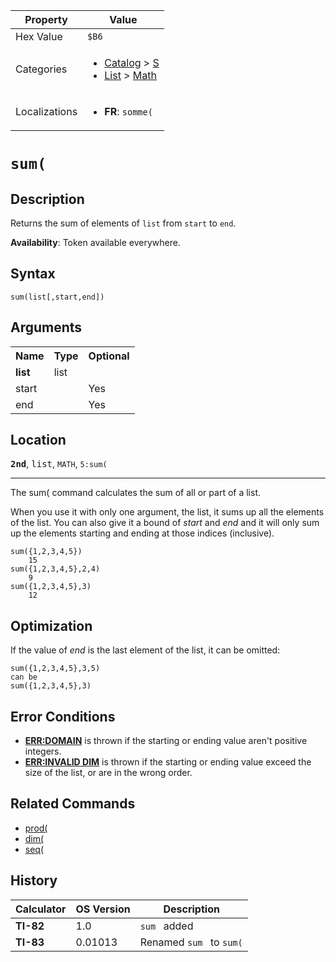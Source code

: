 | Property      | Value |
|---------------|-------|
| Hex Value     | `$B6`|
| Categories    | <ul><li>[Catalog](<../categories/Catalog.md>) > [S](<../categories/Catalog.md#S>)</li><li>[List](<../categories/List.md>) > [Math](<../categories/List.md#Math>)</li></ul> |
| Localizations | <ul><li><b>FR</b>: `somme(`</li></ul> |

# `sum(`

## Description
Returns the sum of elements of `list` from `start` to `end`.


<b>Availability</b>: Token available everywhere.

## Syntax
`sum(list[,start,end])`

## Arguments
<table>
<tr><th>Name</th><th>Type</th><th>Optional</th></tr>

<tr><td><b>list</b></td><td>list</td><td></td></tr>

<tr><td>start</td><td></td><td>Yes</td></tr>

<tr><td>end</td><td></td><td>Yes</td></tr>

</table>

## Location
<tt><kbd><b>2nd</b></kbd></tt>, <kbd>list</kbd>, `MATH`, `5:sum(`
<hr>

The sum( command calculates the sum of all or part of a list.

When you use it with only one argument, the list, it sums up all the elements of the list. You can also give it a bound of _start_ and _end_ and it will only sum up the elements starting and ending at those indices (inclusive).

```ti-basic
sum({1,2,3,4,5})
    15
sum({1,2,3,4,5},2,4)
    9
sum({1,2,3,4,5},3)
    12
```

## Optimization

If the value of _end_ is the last element of the list, it can be omitted:

```ti-basic
sum({1,2,3,4,5},3,5)
can be
sum({1,2,3,4,5},3)
```

## Error Conditions

*   **[ERR:DOMAIN](errors#domain)** is thrown if the starting or ending value aren't positive integers.
*   **[ERR:INVALID DIM](errors#invaliddim)** is thrown if the starting or ending value exceed the size of the list, or are in the wrong order.

## Related Commands

*   [prod(](prod\(.md)
*   [dim(](dim\(.md)
*   [seq(](seq\(.md)

## History
| Calculator | OS Version | Description |
|------------|------------|-------------|
| <b>TI-82</b> | 1.0 | `sum ` added |
| <b>TI-83</b> | 0.01013 | Renamed `sum ` to `sum(`


